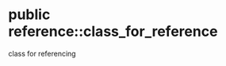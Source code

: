 # <a name='reference-class_for_reference' /> public reference::class_for_reference

class for referencing 




